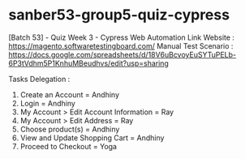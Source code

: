 # sanber53-group5-quiz-cypress

[Batch 53] - Quiz Week 3 - Cypress Web Automation
Link Website : https://magento.softwaretestingboard.com/ 
Manual Test Scenario : https://docs.google.com/spreadsheets/d/18V6uBcvoyEuSYTuPELb-6P3tVdhm5P1KnhuMBeudhvs/edit?usp=sharing

Tasks Delegation :
1. Create an Account = Andhiny
2. Login = Andhiny
3. My Account > Edit Account  Information = Ray
4. My Account > Edit Address = Ray 
5. Choose product(s) = Andhiny
6. View and Update Shopping Cart = Andhiny
7. Proceed to Checkout = Yoga